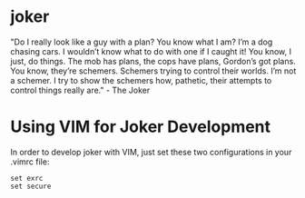joker
=====

"Do I really look like a guy with a plan? You know what I am? I’m a dog chasing cars. I wouldn’t know what to do with one if I caught it! You know, I just, do things. The mob has plans, the cops have plans, Gordon’s got plans. You know, they’re schemers. Schemers trying to control their worlds. I’m not a schemer. I try to show the schemers how, pathetic, their attempts to control things really are." - The Joker


Using VIM for Joker Development
===============================

In order to develop joker with VIM, just set these two configurations in your
.vimrc file:

	set exrc
	set secure
